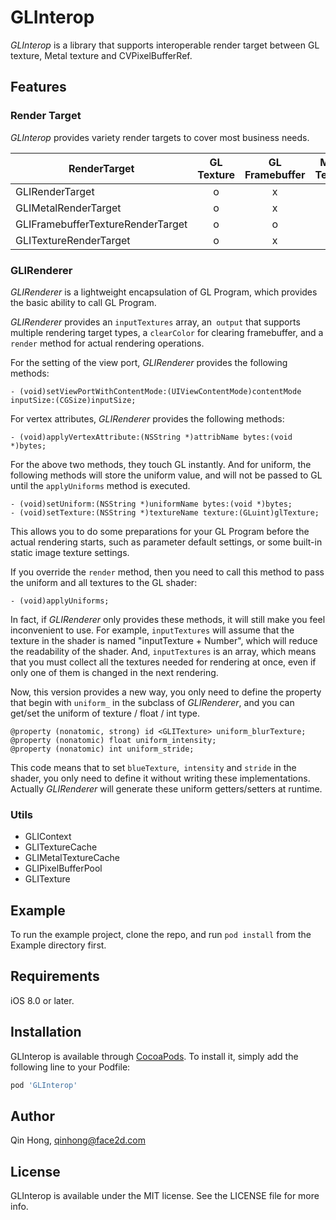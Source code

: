 # GLInterop

*GLInterop* is a library that supports interoperable render target between GL texture, Metal texture and CVPixelBufferRef.

## Features

### Render Target

*GLInterop* provides variety render targets to cover most business needs.

| RenderTarget                      | GL Texture | GL Framebuffer | Metal Texture | CVPixelBufferRef |
|-----------------------------------|:----------:|:--------------:|:-------------:|:----------------:|
| GLIRenderTarget                   |      o     |        x       |       x       |         o        |
| GLIMetalRenderTarget              |      o     |        x       |       o       |         o        |
| GLIFramebufferTextureRenderTarget |      o     |        o       |       x       |         x        |
| GLITextureRenderTarget            |      o     |        x       |       x       |         x        |

### GLIRenderer

*GLIRenderer* is a lightweight encapsulation of GL Program, which provides the basic ability to call GL Program.

*GLIRenderer* provides an `inputTextures` array, an` output` that supports multiple rendering target types, a `clearColor` for clearing framebuffer, and a` render` method for actual rendering operations.

For the setting of the view port, *GLIRenderer* provides the following methods:

```
- (void)setViewPortWithContentMode:(UIViewContentMode)contentMode inputSize:(CGSize)inputSize;
```

For vertex attributes, *GLIRenderer* provides the following methods:

```
- (void)applyVertexAttribute:(NSString *)attribName bytes:(void *)bytes;
```

For the above two methods, they touch GL instantly. And for uniform, the following methods will store the uniform value, and will not be passed to GL until the `applyUniforms` method is executed.

```
- (void)setUniform:(NSString *)uniformName bytes:(void *)bytes;
- (void)setTexture:(NSString *)textureName texture:(GLuint)glTexture;
```

This allows you to do some preparations for your GL Program before the actual rendering starts, such as parameter default settings, or some built-in static image texture settings.

If you override the `render` method, then you need to call this method to pass the uniform and all textures to the GL shader:

```
- (void)applyUniforms;
```

In fact, if *GLIRenderer* only provides these methods, it will still make you feel inconvenient to use. For example, `inputTextures` will assume that the texture in the shader is named "inputTexture + Number", which will reduce the readability of the shader. And, `inputTextures` is an array, which means that you must collect all the textures needed for rendering at once, even if only one of them is changed in the next rendering.

Now, this version provides a new way, you only need to define the property that begin with `uniform_` in the subclass of *GLIRenderer*, and you can get/set the uniform of texture / float / int type.

```
@property (nonatomic, strong) id <GLITexture> uniform_blurTexture;
@property (nonatomic) float uniform_intensity;
@property (nonatomic) int uniform_stride;
```

This code means that to set `blueTexture`,` intensity` and `stride` in the shader, you only need to define it without writing these implementations. Actually *GLIRenderer* will generate these uniform getters/setters at runtime.

### Utils

- GLIContext
- GLITextureCache
- GLIMetalTextureCache
- GLIPixelBufferPool
- GLITexture

## Example

To run the example project, clone the repo, and run `pod install` from the Example directory first.

## Requirements

iOS 8.0 or later.

## Installation

GLInterop is available through [CocoaPods](https://cocoapods.org). To install
it, simply add the following line to your Podfile:

```ruby
pod 'GLInterop'
```

## Author

Qin Hong, qinhong@face2d.com

## License

GLInterop is available under the MIT license. See the LICENSE file for more info.
